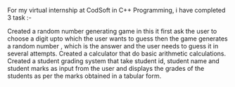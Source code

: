 For my virtual internship at CodSoft in C++ Programming, i have completed 3 task :-

Created a random number generating game in this it first ask the user to choose a digit upto which the user wants to guess then the game generates a random number , which is the answer and the user needs to guess it in several attempts.
Created a calculator that do basic arithmetic calculations.
Created a student grading system that take student id, student name and student marks as input from the user and displays the grades of the students as per the marks obtained in a tabular form.
